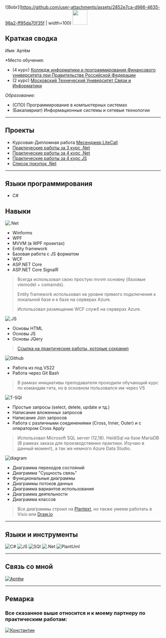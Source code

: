 ![Bobr](https://github.com/user-attachments/assets/2852e7ca-d986-4635-98a2-ff95da70f35f | width=100)
<img src="[https://github.com/favicon.ico](https://github.com/user-attachments/assets/2852e7ca-d986-4635-98a2-ff95da70f35f)" width="48">

## Краткая сводка

 *Имя:* Артём

 *Место обучения: 
 * (4 курс) [Колледж информатики и программирования Финансового университета при Правительстве Российской Федерации](http://www.fa.ru/org/spo/kip/Pages/Home.aspx)
 * (2 курс) [Московский Технический Университет Связи и Информатики](https://mtuci.ru/)
 
 *Образование:* 
 * (СПО) Программирование в компьютерных системах
 * (Бакалавриат) Информационные системы и сетевые технологии
---
## Проекты
* Курсовая-Дипломная работа [Месенджер LiteCall](https://github.com/Nutr1k/LiteCall)
* [Практические работы за 3 курс .Net](https://github.com/Nutr1k/Praktika3Kurs)
* [Практические работы за 4 курс .Net](https://github.com/Nutr1k/Praktika4Kurs)
* [Практические работы за 4 курс JS](https://github.com/Nutr1k/Praktika4Kurs)
* [Список покупок .Net](https://github.com/Nutr1k/Spisok)
---
## Языки программирования
* С#

## Навыки

 ![.Net](https://img.shields.io/badge/-Framework-1C1C22?style=for-the-badge&logo=.net&color=32409A)
* Winforms
* WPF
* MVVM (в WPF проектах)
* Entity framework 
* Базовая работа с JS форматом
* WCF
* ASP.NET Core
* ASP.NET Core SignalR

>Всегда использовал свою простую mvvm основну (базовые viemodel + comamds).
>
>Entity framework использовал на уровне прямого подключения к локальной базе и к базе на серверах Azure.
>
>Использовал размещение WCF служб на серверах Azure.


 ![.JS](https://img.shields.io/badge/-JS+HTML-1C1C22?style=for-the-badge&logo=nodedotjs&color=32409A)

* Основы HTML
* Основы JS
* Основы JQery

>[Ссылка на практические работы, которые сохранил](https://drive.google.com/drive/folders/1skoMhCZXXTCEM_1-fFLIsImJ7zj84ItX?usp=sharing)


 ![Github](https://img.shields.io/badge/-Git-1C1C22?style=for-the-badge&logo=git&color=32409A)
* Работа из под VS22
* Работа через Git Bash 


> В рамках инициативы преподавателя проходили обучающий курс по командам гита, но в основном пользовался им через VS

 ![T-SQl](https://img.shields.io/badge/-SQL-1C1C22?style=for-the-badge&logo=Mysql&color=32409A)
* Простые запросы (select, delete, update и тд.)
* Написание вложенных запросов
* Написание Join запросов
* Работа с различными соединениями (Cross, Inner, Outer) и с оператором Cross Apply

>Использовал Microsoft SQL server (12,18). HeidiSql на базе MariaDB (В рамках заказа для производственно практики. Изучаю в данный момент), а так же немного Azure Data Studio.

 ![diagram](https://img.shields.io/badge/-diagrams-1C1C22?style=for-the-badge&logo=&color=32409A)

* Диаграмма переходов состояний
* Диаграмма "Сущность связь"
* Функциональные диаграммы
* Диаграммы потоков данных
* Диаграмма вариантов использования
* Диаграмма деятельности
* Диаграмма классов

>Все диаграммы строил на [Plantext](https://www.planttext.com/), но также умеем работать в Visio или [Draw.io](https://app.diagrams.net/)

---

## **Языки и инструменты**
![C#](https://img.shields.io/badge/-C_sharp-1C1C22?style=for-the-badge&logo=csharp)
![JS](https://img.shields.io/badge/-JS-1C1C22?style=for-the-badge&logo=nodedotjs)
![SQl](https://img.shields.io/badge/-SQL-1C1C22?style=for-the-badge&logo=Mysql)
![.Net](https://img.shields.io/badge/-Framework-1C1C22?style=for-the-badge&logo=.net)
![PlantUml](https://img.shields.io/badge/-PlantUml-1C1C22?style=for-the-badge&logo=PlantUml)

---
## **Связь со мной**
[![Артём](https://img.shields.io/badge/-Артём-1C1C22?style=for-the-badge&logo=vk&logoColor=blue)](https://vk.com/id506987182)

---

## **Ремарка**
 ### Все сказанное выше относится и к моему партнеру по практическим работам:

[![Константин](https://img.shields.io/badge/-Константин-1C1C22?style=for-the-badge&logo=vk&logoColor=red)](https://vk.com/jessnjake)

